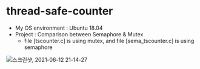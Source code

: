 # thread-safe-counter

- My OS environment : Ubuntu 18.04
- Project : Comparison between Semaphore & Mutex
  - file [tscounter.c] is using mutex, and file [sema_tscounter.c] is using semaphore

![스크린샷, 2021-06-12 21-14-27](https://user-images.githubusercontent.com/50763379/121775683-1158e880-cbc4-11eb-8712-d0feb7f6da09.png)
